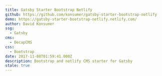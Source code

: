 ```yaml
---
title: Gatsby Starter Bootstrap Netlify
github: https://github.com/konsumer/gatsby-starter-bootstrap-netlify
demo: https://gatsby-starter-bootstrap-netlify.netlify.com/
author: David Konsumer
ssg:
  - Gatsby
cms:
  - DecapCMS
css:
  - Bootstrap
date: 2017-11-08T01:59:41.000Z
description: Bootstrap and netlify CMS starter for Gatsby
stale: true
---
```

